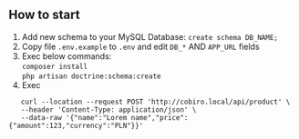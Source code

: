 ## How to start
1. Add new schema to your MySQL Database:
`create schema DB_NAME;`
2. Copy file `.env.example` to `.env` and edit `DB_*` AND `APP_URL` fields
3. Exec below commands:<br>
`composer install`<br>
`php artisan doctrine:schema:create`
4. Exec
```
   curl --location --request POST 'http://cobiro.local/api/product' \
   --header 'Content-Type: application/json' \
   --data-raw '{"name":"Lorem name","price":{"amount":123,"currency":"PLN"}}'
```
